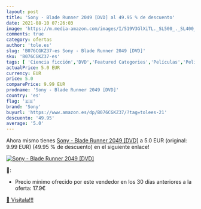 ```yaml
---
layout: post
title: 'Sony - Blade Runner 2049 [DVD] al 49.95 % de descuento'
date: 2021-08-10 07:26:03
image: 'https://m.media-amazon.com/images/I/519V3GlXiTL._SL500_._SL400_.jpg'
comments: true
category: ofertas
author: 'tole.es'
slug: 'B076CGKZ37-es Sony - Blade Runner 2049 [DVD]'
sku: 'B076CGKZ37-es'
tags: [ 'Ciencia ficción','DVD','Featured Categories','Películas','Películas y TV','sony', ]
actualPrice: 5.0 EUR
currency: EUR
price: 5.0
comparePrice: 9.99 EUR
prodname: 'Sony - Blade Runner 2049 [DVD]'
country: 'es'
flag: '🇪🇸'
brand: 'Sony'
buyurl: 'https://www.amazon.es/dp/B076CGKZ37/?tag=tolees-21'
descuento: '49.95'
average: '5.0'
---
```


Ahora mismo tienes [Sony - Blade Runner 2049 [DVD]](https://www.amazon.es/dp/B076CGKZ37/?tag=tolees-21) a 5.0 EUR (original: 9.99 EUR) (49.95 %  de descuento) en el siguiente enlace!

[![Sony - Blade Runner 2049 [DVD]](https://m.media-amazon.com/images/I/519V3GlXiTL._SL500_._SL400_.jpg)](https://www.amazon.es/dp/B076CGKZ37/?tag=tolees-21)

🔎:

- Precio mínimo ofrecido por este vendedor en los 30 días anteriores a la oferta: 17.9€

[🛒 Visítala!!!](https://www.amazon.es/dp/B076CGKZ37/?tag=tolees-21)

